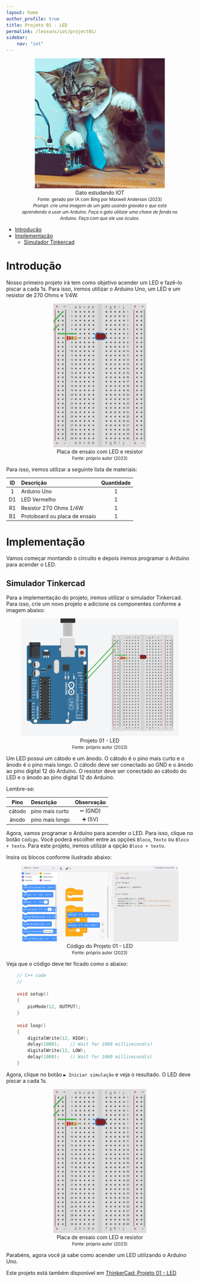 ```yaml
---
layout: home
author_profile: true
title: Projeto 01 - LED
permalink: /lessons/iot/project01/
sidebar:
    nav: "iot"
---
```

<center>
    <figure>
        <img src="../../../assets/images/gpt/cat_arduino06.jpg" width="350" alt="Prompt: crie uma imagem de um gato usando gravata e que está aprendendo a usar um Arduíno. Faça o gato utilizar uma chave de fenda no Arduino. Faça com que ele use óculos.">
        <figcaption>
            Gato estudando IOT
            <small>
                <br>
                Fonte: gerado por IA com Bing por Maxwell Anderson (2023)</small>
                <br>
                <small><em>Prompt: crie uma imagem de um gato usando gravata e que está aprendendo a usar um Arduíno. Faça o gato utilizar uma chave de fenda no Arduino. Faça com que ele use óculos.</em>
            </small>
        </figcaption>
    </figure>
</center>

- [Introdução](#introdução)
- [Implementação](#implementação)
  - [Simulador Tinkercad](#simulador-tinkercad)

# Introdução

Nosso primeiro projeto irá tem como objetivo acender um LED e fazê-lo piscar a cada 1s. Para isso, iremos utilizar o Arduino Uno, um LED e um resistor de 270 Ohms e 1/4W.

<center>
    <figure>
        <img src="../../../assets/images/lessons/iot/project01_led01.gif" width="250" alt="">
        <figcaption>
            Placa de ensaio com LED e resistor
            <small>
                <br>
                Fonte: próprio autor (2023)
            </small>
        </figcaption>
    </figure>
</center>

Para isso, iremos utilizar a seguinte lista de materiais:

|  ID   | Descrição                     | Quantidade |
| :---: | :---------------------------- | :--------: |
|   1   | Arduino Uno                   |     1      |
|  D1   | LED Vermelho                  |     1      |
|  R1   | Resistor 270 Ohms 1/4W        |     1      |
|  B1   | Protoboard ou placa de ensaio |     1      |

# Implementação

Vamos começar montando o circuito e depois iremos programar o Arduino para acender o LED.

## Simulador Tinkercad

Para a implementação do projeto, iremos utilizar o simulador Tinkercad. Para isso, crie um novo projeto e adicione os componentes conforme a imagem abaixo:

<center>
    <figure>
        <img src="../../../assets/images/lessons/iot/project01_led02.png" width="500" alt="">
        <figcaption>
            Projeto 01 - LED
            <small>
                <br>
                Fonte: próprio autor (2023)
            </small>
        </figcaption>
    </figure>
</center>

Um LED possui um cátodo e um ânodo. O cátodo é o pino mais curto e o ânodo é o pino mais longo. O cátodo deve ser conectado ao GND e o ânodo ao pino digital 12 do Arduino. O resistor deve ser conectado ao cátodo do LED e o ânodo ao pino digital 12 do Arduino.

Lembre-se: 

|  Pino  | Descrição       | Observação |
| :----: | :-------------- | :--------: |
| cátodo | pino mais curto |  ➖ (GND)   |
| ânodo  | pino mais longo |   ➕ (5V)   |

Agora, vamos programar o Arduíno para acender o LED. Para isso, clique no botão `Código`. Você poderá escolher entre as opções `Bloco`, `Texto` ou `Bloco + texto`. Para este projeto, iremos utilizar a opção `Bloco + texto`.

Insira os blocos conforme ilustrado abaixo:

<center>
    <figure>
        <img src="../../../assets/images/lessons/iot/project01_led03.png" width="500" alt="">
        <figcaption>
            Código do Projeto 01 - LED
            <small>
                <br>
                Fonte: próprio autor (2023)
            </small>
        </figcaption>
    </figure> 
</center>

Veja que o código deve ter ficado como o abaixo:

```c++
    // C++ code
    //

    void setup()
    {
        pinMode(12, OUTPUT);
    }

    void loop()
    {
        digitalWrite(12, HIGH);
        delay(1000);    // Wait for 1000 millisecond(s)
        digitalWrite(12, LOW);
        delay(1000);    // Wait for 1000 millisecond(s)
    }
```

Agora, clique no botão `▶️ Iniciar simulação` e veja o resultado. O LED deve piscar a cada 1s.

<center>
    <figure>
        <img src="../../../assets/images/lessons/iot/project01_led01.gif" width="250" alt="">
        <figcaption>
            Placa de ensaio com LED e resistor
            <small>
                <br>
                Fonte: próprio autor (2023)
            </small>
        </figcaption>
    </figure>
</center>

Parabéns, agora você já sabe como acender um LED utilizando o Arduino Uno.

Este projeto está também disponível em [ThinkerCad: Projeto 01 - LED ](https://www.tinkercad.com/things/g4HwEwSwOGp-brave-blorr/editel?sharecode=PBwumkFznbt7maPbyqybi-40uBAvfjPorB-2DX_9URw)
